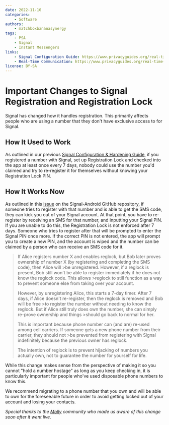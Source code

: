 ```yaml
---
date: 2022-11-10
categories:
    - Software
authors:
    - matchboxbananasynergy
tags:
    - PSA
    - Signal
    - Instant Messengers
links:
    - Signal Configuration Guide: https://www.privacyguides.org/real-time-communication/signal-configuration-hardening/
    - Real-Time Communication: https://www.privacyguides.org/real-time-communication/
license: BY-SA
---
```

# Important Changes to Signal Registration and Registration Lock

Signal has changed how it handles registration. This primarily affects people who are using a number that they don't have exclusive access to for Signal.

## How It Used to Work

As outlined in our previous [Signal Configuration & Hardening Guide](https://blog.privacyguides.org/2022/07/07/signal-configuration-and-hardening/#signal-pin), if you registered a number with Signal, set up Registration Lock and checked into the app at least once every 7 days, nobody could use the number you'd claimed and try to re-register it for themselves without knowing your Registration Lock PIN.

## How It Works Now

As outlined in this [issue](https://github.com/signalapp/Signal-Android/issues/12595#issuecomment-1310752097) on the Signal-Android GitHub repository, if someone tries to register with that number and is able to get the SMS code, they can kick you out of your Signal account. At that point, you have to re-register by receiving an SMS for that number, and inputting your Signal PIN. If you are unable to do this, the Registration Lock is not enforced after 7 days. Someone who tries to register after that will be prompted to enter the Signal PIN once more. If the correct PIN is not entered, the app will prompt you to create a new PIN, and the account is wiped and the number can be claimed by a person who can receive an SMS code for it.

>If Alice registers number X and enables reglock, but Bob later proves ownership of number X (by registering and completing the SMS code), then Alice will >be unregistered. However, if a reglock is present, Bob still won't be able to register immediately if he does not know the reglock code. This allows >reglock to still function as a way to prevent someone else from taking over your account.
>
>However, by unregistering Alice, this starts a 7-day timer. After 7 days, if Alice doesn't re-register, then the reglock is removed and Bob will be free >to register the number without needing to know the reglock. But if Alice still truly does own the number, she can simply re-prove ownership and things >should go back to normal for her.
>
>This is important because phone number can (and are) re-used among cell carriers. If someone gets a new phone number from their carrier, they should not >be prevented from registering with Signal indefinitely because the previous owner has reglock.
>
>The intention of reglock is to prevent hijacking of numbers you actually own, not to guarantee the number for yourself for life.

While this change makes sense from the perspective of making it so you cannot "hold a number hostage" as long as you keep checking in, it is particularly important for people who've used disposable phone numbers to know this.

We recommend migrating to a phone number that you own and will be able to own for the foreseeable future in order to avoid getting locked out of your account and losing your contacts.

*Special thanks to the [Molly](https://molly.im) community who made us aware of this change soon after it went live.*